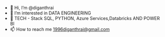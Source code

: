 - 👋 Hi, I’m @diganthrai
- 👀 I’m interested in DATA ENGINEERING
- 🌱 TECH - Stack  SQL, PYTHON, Azure Services,Databricks AND POWER BI
- 📫 How to reach me 1996diganthrai@gmail.com

<!---
diganthrai/diganthrai is a ✨ special ✨ repository because its `README.md` (this file) appears on your GitHub profile.
You can click the Preview link to take a look at your changes.
--->
